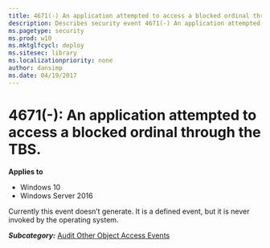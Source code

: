 ```yaml
---
title: 4671(-) An application attempted to access a blocked ordinal through the TBS. (Windows 10)
description: Describes security event 4671(-) An application attempted to access a blocked ordinal through the TBS.
ms.pagetype: security
ms.prod: w10
ms.mktglfcycl: deploy
ms.sitesec: library
ms.localizationpriority: none
author: dansimp
ms.date: 04/19/2017
---
```


# 4671(-): An application attempted to access a blocked ordinal through the TBS.

**Applies to**
-   Windows 10
-   Windows Server 2016


Currently this event doesn’t generate. It is a defined event, but it is never invoked by the operating system.

***Subcategory:***&nbsp;[Audit Other Object Access Events](audit-other-object-access-events.md)

